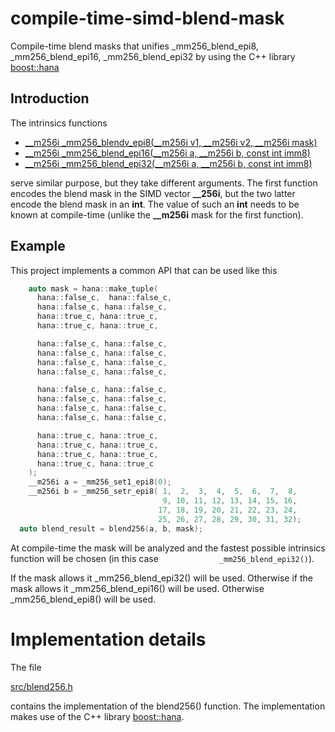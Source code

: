 # compile-time-simd-blend-mask
Compile-time blend masks that unifies _mm256_blend_epi8, _mm256_blend_epi16, _mm256_blend_epi32
by using the C++ library [boost::hana](http://boostorg.github.io/hana)

## Introduction

The intrinsics functions

* [__m256i _mm256_blendv_epi8(__m256i v1, __m256i v2, __m256i mask)](https://software.intel.com/en-us/node/523908)
* [__m256i _mm256_blend_epi16(__m256i a, __m256i b, const int imm8)](https://software.intel.com/en-us/cpp-compiler-developer-guide-and-reference-mm-blend-epi32-mm256-blend-epi16-32)
* [__m256i _mm256_blend_epi32(__m256i a, __m256i b, const int imm8)](https://software.intel.com/en-us/cpp-compiler-developer-guide-and-reference-mm-blend-epi32-mm256-blend-epi16-32)

serve similar purpose, but they take different arguments. The first function encodes the blend mask in the SIMD vector **__256i**, 
but the two latter encode the blend mask in an **int**. The value of such an **int** needs to be known at compile-time (unlike the **__m256i** mask for the first function).

## Example

This project implements a common API that can be used like this

```C++
    auto mask = hana::make_tuple(
      hana::false_c,  hana::false_c,
      hana::false_c, hana::false_c, 
      hana::true_c, hana::true_c, 
      hana::true_c, hana::true_c, 

      hana::false_c, hana::false_c, 
      hana::false_c, hana::false_c, 
      hana::false_c, hana::false_c, 
      hana::false_c, hana::false_c, 

      hana::false_c, hana::false_c, 
      hana::false_c, hana::false_c, 
      hana::false_c, hana::false_c, 
      hana::false_c, hana::false_c, 

      hana::true_c, hana::true_c, 
      hana::true_c, hana::true_c, 
      hana::true_c, hana::true_c, 
      hana::true_c, hana::true_c
    );
    __m256i a = _mm256_set1_epi8(0);
    __m256i b = _mm256_setr_epi8( 1,  2,  3,  4,  5,  6,  7,  8,
                                  9, 10, 11, 12, 13, 14, 15, 16,
                                 17, 18, 19, 20, 21, 22, 23, 24,
                                 25, 26, 27, 28, 29, 30, 31, 32);
  auto blend_result = blend256(a, b, mask);
```
At compile-time the mask will be analyzed and the fastest possible intrinsics function will be chosen (in this case 
`             _mm256_blend_epi32()`).

 If the mask allows it  _mm256_blend_epi32() will be used.
 Otherwise  if the  mask allows it  _mm256_blend_epi16() will be used.
 Otherwise _mm256_blend_epi8() will be used.
 
# Implementation details

The file

[src/blend256.h](src/blend256.h)

contains the implementation of the blend256() function.
The implementation makes use of the C++ library [boost::hana](http://boostorg.github.io/hana).

